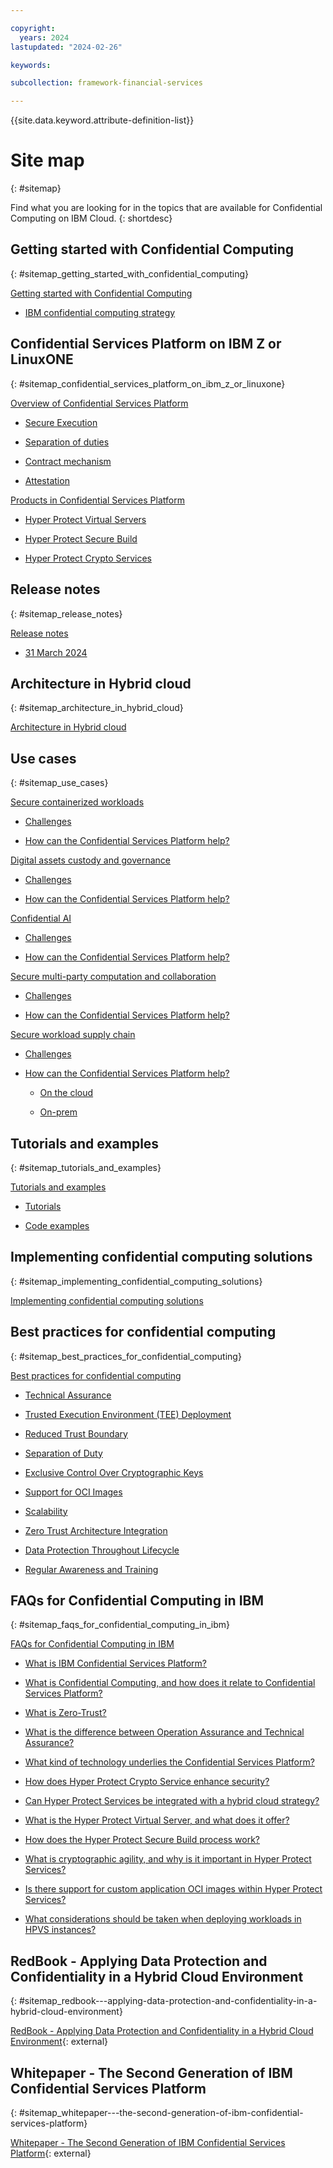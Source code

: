 ```yaml
---

copyright:
  years: 2024
lastupdated: "2024-02-26"

keywords: 

subcollection: framework-financial-services

---
```


{{site.data.keyword.attribute-definition-list}}


# Site map
{: #sitemap}

Find what you are looking for in the topics that are available for Confidential Computing on IBM Cloud.
{: shortdesc}






## Getting started with Confidential Computing
{: #sitemap_getting_started_with_confidential_computing}


[Getting started with Confidential Computing](/docs/confidential-computing?topic=confidential-computing-about#about)

* [IBM confidential computing strategy](/docs/confidential-computing?topic=confidential-computing-about#cc-ibm)


## Confidential Services Platform on IBM Z or LinuxONE
{: #sitemap_confidential_services_platform_on_ibm_z_or_linuxone}


[Overview of Confidential Services Platform](/docs/confidential-computing?topic=confidential-computing-hyper-protect-overview#hyper-protect-overview)

* [Secure Execution](/docs/confidential-computing?topic=confidential-computing-hyper-protect-overview#feature-se)

* [Separation of duties](/docs/confidential-computing?topic=confidential-computing-hyper-protect-overview#feature-duty-separation)

* [Contract mechanism](/docs/confidential-computing?topic=confidential-computing-hyper-protect-overview#feature-contract)

* [Attestation](/docs/confidential-computing?topic=confidential-computing-hyper-protect-overview#feature-attestation)

[Products in Confidential Services Platform](/docs/confidential-computing?topic=confidential-computing-hyper-protect-products#hyper-protect-products)

* [Hyper Protect Virtual Servers](/docs/confidential-computing?topic=confidential-computing-hyper-protect-products#hpvs)

* [Hyper Protect Secure Build](/docs/confidential-computing?topic=confidential-computing-hyper-protect-products#hpsb)

* [Hyper Protect Crypto Services](/docs/confidential-computing?topic=confidential-computing-hyper-protect-products#hpcs)


## Release notes
{: #sitemap_release_notes}


[Release notes](/docs/confidential-computing?topic=confidential-computing-release-notes#release-notes)

* [31 March 2024](/docs/confidential-computing?topic=confidential-computing-release-notes#31-march-2024)


## Architecture in Hybrid cloud
{: #sitemap_architecture_in_hybrid_cloud}


[Architecture in Hybrid cloud](/docs/confidential-computing?topic=confidential-computing-hybrid-cloud#hybrid-cloud)


## Use cases
{: #sitemap_use_cases}


[Secure containerized workloads](/docs/confidential-computing?topic=confidential-computing-scp#scp)

* [Challenges](/docs/confidential-computing?topic=confidential-computing-scp#scp-challenge)

* [How can the Confidential Services Platform help?](/docs/confidential-computing?topic=confidential-computing-scp#scp-hp)

[Digital assets custody and governance](/docs/confidential-computing?topic=confidential-computing-digital-assets#digital-assets)

* [Challenges](/docs/confidential-computing?topic=confidential-computing-digital-assets#da-challenge)

* [How can the Confidential Services Platform help?](/docs/confidential-computing?topic=confidential-computing-digital-assets#da-hp)

[Confidential AI](/docs/confidential-computing?topic=confidential-computing-conf-ai#conf-ai)

* [Challenges](/docs/confidential-computing?topic=confidential-computing-conf-ai#conf-ai-challenge)

* [How can the Confidential Services Platform help?](/docs/confidential-computing?topic=confidential-computing-conf-ai#conf-ai-hp)

[Secure multi-party computation and collaboration](/docs/confidential-computing?topic=confidential-computing-smpc#smpc)

* [Challenges](/docs/confidential-computing?topic=confidential-computing-smpc#smpc-challenge)

* [How can the Confidential Services Platform help?](/docs/confidential-computing?topic=confidential-computing-smpc#smpc-hp)

[Secure workload supply chain](/docs/confidential-computing?topic=confidential-computing-devsecops#devsecops)

* [Challenges](/docs/confidential-computing?topic=confidential-computing-devsecops#devsecops-challenge)

* [How can the Confidential Services Platform help?](/docs/confidential-computing?topic=confidential-computing-devsecops#devsecops-hp)

    * [On the cloud](/docs/confidential-computing?topic=confidential-computing-devsecops#devsecops-hp-on-cloud)

    * [On-prem](/docs/confidential-computing?topic=confidential-computing-devsecops#devsecops-hp-on-prem)


## Tutorials and examples
{: #sitemap_tutorials_and_examples}


[Tutorials and examples](/docs/confidential-computing?topic=confidential-computing-tutorial-example#tutorial-example)

* [Tutorials](/docs/confidential-computing?topic=confidential-computing-tutorial-example#tutorial)

* [Code examples](/docs/confidential-computing?topic=confidential-computing-tutorial-example#examples)


## Implementing confidential computing solutions
{: #sitemap_implementing_confidential_computing_solutions}


[Implementing confidential computing solutions](/docs/confidential-computing?topic=confidential-computing-implement-cc#implement-cc)


## Best practices for confidential computing
{: #sitemap_best_practices_for_confidential_computing}


[Best practices for confidential computing](/docs/confidential-computing?topic=confidential-computing-best-practices#best-practices)

* [Technical Assurance](/docs/confidential-computing?topic=confidential-computing-best-practices#bp-ta)

* [Trusted Execution Environment (TEE) Deployment](/docs/confidential-computing?topic=confidential-computing-best-practices#bp-tee)

* [Reduced Trust Boundary](/docs/confidential-computing?topic=confidential-computing-best-practices#bp-rtb)

* [Separation of Duty](/docs/confidential-computing?topic=confidential-computing-best-practices#bp-sod)

* [Exclusive Control Over Cryptographic Keys](/docs/confidential-computing?topic=confidential-computing-best-practices#bp-ecock)

* [Support for OCI Images](/docs/confidential-computing?topic=confidential-computing-best-practices#bp-oci)

* [Scalability](/docs/confidential-computing?topic=confidential-computing-best-practices#bp-sca)

* [Zero Trust Architecture Integration](/docs/confidential-computing?topic=confidential-computing-best-practices#bp-ztai)

* [Data Protection Throughout Lifecycle](/docs/confidential-computing?topic=confidential-computing-best-practices#bp-dptl)

* [Regular Awareness and Training](/docs/confidential-computing?topic=confidential-computing-best-practices#bp-reat)


## FAQs for Confidential Computing in IBM
{: #sitemap_faqs_for_confidential_computing_in_ibm}


[FAQs for Confidential Computing in IBM](/docs/confidential-computing?topic=confidential-computing-faqs-cc#faqs-cc)

* [What is IBM Confidential Services Platform?](/docs/confidential-computing?topic=confidential-computing-faqs-cc#faqs-cc-hps)

* [What is Confidential Computing, and how does it relate to Confidential Services Platform?](/docs/confidential-computing?topic=confidential-computing-faqs-cc#faqs-cc-hpp)

* [What is Zero-Trust?](/docs/confidential-computing?topic=confidential-computing-faqs-cc#faqs-cc-zero-trust)

* [What is the difference between Operation Assurance and Technical Assurance?](/docs/confidential-computing?topic=confidential-computing-faqs-cc#faqs-cc-operation-technical)

* [What kind of technology underlies the Confidential Services Platform?](/docs/confidential-computing?topic=confidential-computing-faqs-cc#faqs-tech)

* [How does Hyper Protect Crypto Service enhance security?](/docs/confidential-computing?topic=confidential-computing-faqs-cc#faqs-hpcs)

* [Can Hyper Protect Services be integrated with a hybrid cloud strategy?](/docs/confidential-computing?topic=confidential-computing-faqs-cc#faqs-hb)

* [What is the Hyper Protect Virtual Server, and what does it offer?](/docs/confidential-computing?topic=confidential-computing-faqs-cc#faq-hpvs)

* [How does the Hyper Protect Secure Build process work?](/docs/confidential-computing?topic=confidential-computing-faqs-cc#faqs-hpsb)

* [What is cryptographic agility, and why is it important in Hyper Protect Services?](/docs/confidential-computing?topic=confidential-computing-faqs-cc#faqs-ca)

* [Is there support for custom application OCI images within Hyper Protect Services?](/docs/confidential-computing?topic=confidential-computing-faqs-cc#faqs-oci)

* [What considerations should be taken when deploying workloads in HPVS instances?](/docs/confidential-computing?topic=confidential-computing-faqs-cc#faqs-consider)


## RedBook - Applying Data Protection and Confidentiality in a Hybrid Cloud Environment
{: #sitemap_redbook---applying-data-protection-and-confidentiality-in-a-hybrid-cloud-environment}

[RedBook - Applying Data Protection and Confidentiality in a Hybrid Cloud Environment](https://www.redbooks.ibm.com/redpieces/abstracts/sg248555.html){: external}


## Whitepaper - The Second Generation of IBM Confidential Services Platform
{: #sitemap_whitepaper---the-second-generation-of-ibm-confidential-services-platform}

[Whitepaper - The Second Generation of IBM Confidential Services Platform](https://www.ibm.com/downloads/cas/GPVMWPM3){: external}

